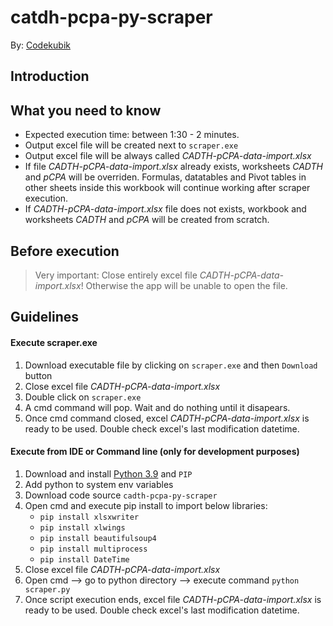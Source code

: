 # catdh-pcpa-py-scraper

By: [Codekubik](http://www.codekubik.com)

## Introduction

## What you need to know
- Expected execution time: between 1:30 - 2 minutes.
- Output excel file will be created next to `scraper.exe`
- Output excel file will be always called *CADTH-pCPA-data-import.xlsx*
- If file *CADTH-pCPA-data-import.xlsx* already exists, worksheets *CADTH* and *pCPA* will be overriden. Formulas, datatables and Pivot tables in other sheets inside this workbook will continue working after scraper execution.
- If *CADTH-pCPA-data-import.xlsx* file does not exists, workbook and worksheets *CADTH* and *pCPA* will be created from scratch.

## Before execution
> Very important: Close entirely excel file *CADTH-pCPA-data-import.xlsx*! Otherwise the app will be unable to open the file.

## Guidelines

#### Execute scraper.exe
1. Download executable file by clicking on `scraper.exe` and then `Download` button
2. Close excel file *CADTH-pCPA-data-import.xlsx*
3. Double click on `scraper.exe`
4. A cmd command will pop. Wait and do nothing until it disapears.
5. Once cmd command closed, excel *CADTH-pCPA-data-import.xlsx* is ready to be used. Double check excel's last modification datetime.

#### Execute from IDE or Command line (only for development purposes)

1. Download and install [Python 3.9](https://www.python.org/downloads/release/python-390/) and `PIP`
2. Add python to system env variables
3. Download code source `cadth-pcpa-py-scraper`
4. Open cmd and execute pip install to import below libraries:
    - `pip install xlsxwriter`
    - `pip install xlwings`
    - `pip install beautifulsoup4`
    - `pip install multiprocess`
    - `pip install DateTime`
5. Close excel file *CADTH-pCPA-data-import.xlsx*
6. Open cmd --> go to python directory --> execute command `python scraper.py`
7. Once script execution ends, excel file *CADTH-pCPA-data-import.xlsx* is ready to be used. Double check excel's last modification datetime.
